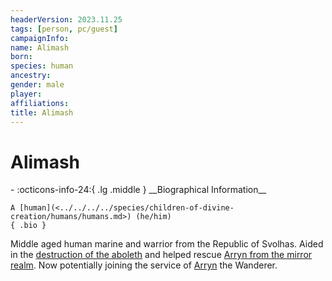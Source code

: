 ```yaml
---
headerVersion: 2023.11.25
tags: [person, pc/guest]
campaignInfo:
name: Alimash
born:
species: human
ancestry:
gender: male
player:
affiliations:
title: Alimash
---
```

# Alimash
<div class="grid cards ext-narrow-margin ext-one-column" markdown>
- :octicons-info-24:{ .lg .middle } __Biographical Information__

    A [human](<../../../../species/children-of-divine-creation/humans/humans.md>) (he/him)  
    { .bio }

</div>


Middle aged human marine and warrior from the Republic of Svolhas. Aided in the [destruction of the aboleth](<../../../../campaigns/dunmari-frontier/session-notes/session-60-dufr.md#session-1>) and helped rescue [Arryn from the mirror realm](<../../../../campaigns/dunmari-frontier/session-notes/session-60-dufr.md#session-2>). Now potentially joining the service of [Arryn](<../../../other-humans/arryn.md>) the Wanderer.
